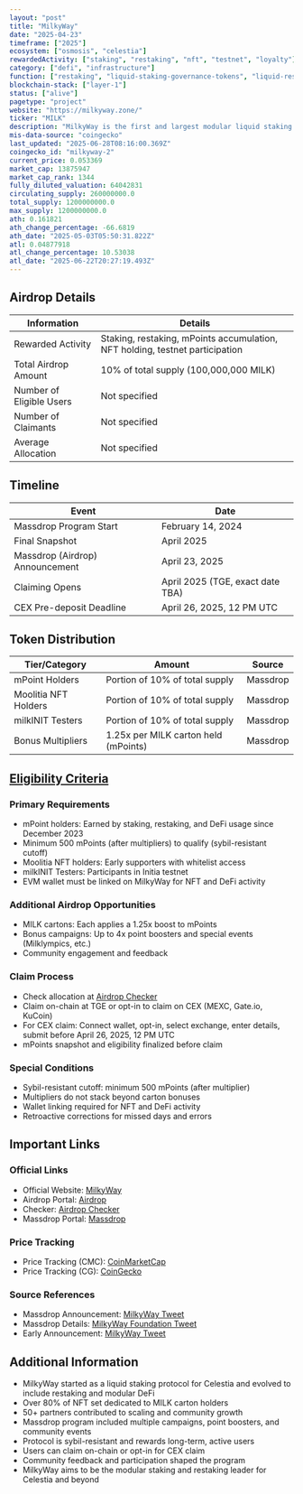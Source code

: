 ```yaml
---
layout: "post"
title: "MilkyWay"
date: "2025-04-23"
timeframe: ["2025"]
ecosystem: ["osmosis", "celestia"]
rewardedActivity: ["staking", "restaking", "nft", "testnet", "loyalty"]
category: ["defi", "infrastructure"]
function: ["restaking", "liquid-staking-governance-tokens", "liquid-restaking-governance-tokens", "liquid-staking", "smart-contract-platform"]
blockchain-stack: ["layer-1"]
status: ["alive"]
pagetype: "project"
website: "https://milkyway.zone/"
ticker: "MILK"
description: "MilkyWay is the first and largest modular liquid staking and restaking protocol for Celestia, rewarding users for staking, restaking, and community engagement through mPoints and NFTs."
mis-data-source: "coingecko"
last_updated: "2025-06-28T08:16:00.369Z"
coingecko_id: "milkyway-2"
current_price: 0.053369
market_cap: 13875947
market_cap_rank: 1344
fully_diluted_valuation: 64042831
circulating_supply: 260000000.0
total_supply: 1200000000.0
max_supply: 1200000000.0
ath: 0.161821
ath_change_percentage: -66.6819
ath_date: "2025-05-03T05:50:31.822Z"
atl: 0.04877918
atl_change_percentage: 10.53038
atl_date: "2025-06-22T20:27:19.493Z"
---
```


## Airdrop Details

| Information              | Details                                                     |
| ------------------------ | ----------------------------------------------------------- |
| Rewarded Activity        | Staking, restaking, mPoints accumulation, NFT holding, testnet participation |
| Total Airdrop Amount     | 10% of total supply (100,000,000 MILK)                      |
| Number of Eligible Users | Not specified                                               |
| Number of Claimants      | Not specified                                               |
| Average Allocation       | Not specified                                               |

## Timeline

| Event               | Date                                           |
| ------------------- | ---------------------------------------------- |
| Massdrop Program Start | February 14, 2024                            |
| Final Snapshot      | April 2025                                     |
| Massdrop (Airdrop) Announcement | April 23, 2025                     |
| Claiming Opens      | April 2025 (TGE, exact date TBA)               |
| CEX Pre-deposit Deadline | April 26, 2025, 12 PM UTC                 |

## Token Distribution

| Tier/Category      | Amount                                   | Source                    |
| ------------------ | ---------------------------------------- | ------------------------- |
| mPoint Holders     | Portion of 10% of total supply           | Massdrop                  |
| Moolitia NFT Holders | Portion of 10% of total supply         | Massdrop                  |
| milkINIT Testers   | Portion of 10% of total supply           | Massdrop                  |
| Bonus Multipliers  | 1.25x per MILK carton held (mPoints)     | Massdrop                  |

## [Eligibility Criteria](https://milk.xyz/airdrop)

### Primary Requirements

- mPoint holders: Earned by staking, restaking, and DeFi usage since December 2023
- Minimum 500 mPoints (after multipliers) to qualify (sybil-resistant cutoff)
- Moolitia NFT holders: Early supporters with whitelist access
- milkINIT Testers: Participants in Initia testnet
- EVM wallet must be linked on MilkyWay for NFT and DeFi activity

### Additional Airdrop Opportunities

- MILK cartons: Each applies a 1.25x boost to mPoints
- Bonus campaigns: Up to 4x point boosters and special events (Milklympics, etc.)
- Community engagement and feedback

### Claim Process

- Check allocation at [Airdrop Checker](https://milkyway.zone/checker)
- Claim on-chain at TGE or opt-in to claim on CEX (MEXC, Gate.io, KuCoin)
- For CEX claim: Connect wallet, opt-in, select exchange, enter details, submit before April 26, 2025, 12 PM UTC
- mPoints snapshot and eligibility finalized before claim

### Special Conditions

- Sybil-resistant cutoff: minimum 500 mPoints (after multiplier)
- Multipliers do not stack beyond carton bonuses
- Wallet linking required for NFT and DeFi activity
- Retroactive corrections for missed days and errors

## Important Links

### Official Links

- Official Website: [MilkyWay](https://milkyway.zone/)
- Airdrop Portal: [Airdrop](https://milkyway.zone/airdrop)
- Checker: [Airdrop Checker](https://milkyway.zone/checker)
- Massdrop Portal: [Massdrop](https://massdrop.milkyway.zone)

### Price Tracking

- Price Tracking (CMC): [CoinMarketCap](https://coinmarketcap.com/currencies/milkyway/)
- Price Tracking (CG): [CoinGecko](https://www.coingecko.com/en/coins/milkyway)

### Source References

- Massdrop Announcement: [MilkyWay Tweet](https://x.com/milky_way_zone/status/1915096004380275064)
- Massdrop Details: [MilkyWay Foundation Tweet](https://x.com/MilkyWayFDN/status/1915095643007389879)
- Early Announcement: [MilkyWay Tweet](https://x.com/milky_way_zone/status/1895546318321566091)

## Additional Information

- MilkyWay started as a liquid staking protocol for Celestia and evolved to include restaking and modular DeFi
- Over 80% of NFT set dedicated to MILK carton holders
- 50+ partners contributed to scaling and community growth
- Massdrop program included multiple campaigns, point boosters, and community events
- Protocol is sybil-resistant and rewards long-term, active users
- Users can claim on-chain or opt-in for CEX claim
- Community feedback and participation shaped the program
- MilkyWay aims to be the modular staking and restaking leader for Celestia and beyond